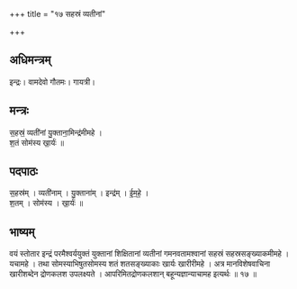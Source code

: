 +++
title = "१७ सहस्रं व्यतीनां"

+++
## अधिमन्त्रम्
इन्द्रः। वामदेवो गौतमः। गायत्री।

## मन्त्रः
स॒हस्रं॒ व्यती॑नां यु॒क्ताना॒मिन्द्र॑मीमहे ।  
श॒तं सोम॑स्य खा॒र्यः॑ ॥

## पदपाठः
स॒हस्र॑म् । व्यती॑नाम् । यु॒क्ताना॑म् । इन्द्र॑म् । ई॒म॒हे॒ ।  
श॒तम् । सोम॑स्य । खा॒र्यः॑ ॥

## भाष्यम्
वयं स्तोतार इन्द्रं परमैश्वर्ययुक्तं युक्तानां शिक्षितानां व्यतीनां गमनवतामश्वानां सहस्रं सहस्रसङ्ख्याकमीमहे । यचामहे । तथा सोमस्याभिषुतसोमस्य शतं शतसङ्ख्याकाः खार्यः खारीरीमहे । अत्र मानविशेषवाचिना खारीशब्देन द्रोणकलश उपलक्ष्यते । आपरिमितद्रोणकलशान् बहून्यज्ञान्याचामह इत्यर्थः ॥ १७ ॥